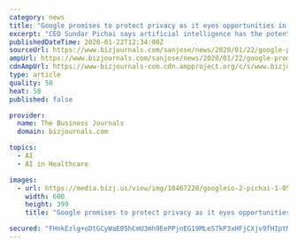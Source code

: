 ```yaml
---
category: news
title: "Google promises to protect privacy as it eyes opportunities in healthcare"
excerpt: "CEO Sundar Pichai says artificial intelligence has the potential to improve health outcomes in the next five to 10 years."
publishedDateTime: 2020-01-22T12:34:00Z
sourceUrl: https://www.bizjournals.com/sanjose/news/2020/01/22/google-promises-to-protect-privacy-as-it-eyes.html
ampUrl: https://www.bizjournals.com/sanjose/news/2020/01/22/google-promises-to-protect-privacy-as-it-eyes.amp.html
cdnAmpUrl: https://www-bizjournals-com.cdn.ampproject.org/c/s/www.bizjournals.com/sanjose/news/2020/01/22/google-promises-to-protect-privacy-as-it-eyes.amp.html
type: article
quality: 58
heat: 58
published: false

provider:
  name: The Business Journals
  domain: bizjournals.com

topics:
  - AI
  - AI in Healthcare

images:
  - url: https://media.bizj.us/view/img/10467228/googleio-2-pichai-1-051617*600xx5216-3477-0-25.jpg
    width: 600
    height: 399
    title: "Google promises to protect privacy as it eyes opportunities in healthcare"

secured: "FHnkEzlg+oDtGCyWaE05hCmU3mh9EePPjnEG19MLeS7kP3xHFjCXjv9fHIptMjvUoSqTiiN09Eq5rpt0/rNTD8L6SugrH/rfeV3Fx5awZoYfhGYEuhO27W51Bf2LjHFqVoDs8stEovA9VZIO9ECrkS7jsdq3Dl9ceheZXWp7uABYAyDczqsy1RDc7IahuHZGqEDNuR1AoRqg5PW4NBK4UZggFBy7sP3CeT4ezUrA309jiT1Ge6A3d6J7C6Rqb2/1ehhFbxATYiEuhJtquaapn0cCCi3jLdIOq1SOQqujZDh9ATJ263sc5gBGJZGz5C4cSRF66MiPOAqD1/BADblogAOnbUVUf3SdMuNfT0d5wQ8i+8x0CiSBvgpNsx01SkE5VeHzlVk3zePvUJ5LZ2g8b7ZooQHNDBnqMbrjqBKEs+rAZoLExH/QhAmSAWyDH6PnGIICz2ns789NJp7c+7C/HQ==;Zb9R/2PxKWRgttR22+M3EA=="
---
```


